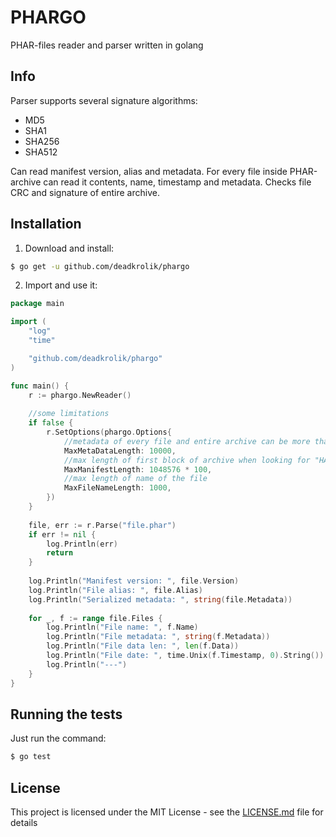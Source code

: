 # PHARGO

PHAR-files reader and parser written in golang

## Info

Parser supports several signature algorithms:
* MD5
* SHA1
* SHA256
* SHA512

Can read manifest version, alias and metadata. For every file inside PHAR-archive can read it contents, 
name, timestamp and metadata. Checks file CRC and signature of entire archive.

## Installation

1. Download and install:

```sh
$ go get -u github.com/deadkrolik/phargo
```

2. Import and use it:

```go
package main

import (
    "log"
    "time"

    "github.com/deadkrolik/phargo"
)

func main() {
    r := phargo.NewReader()
    
    //some limitations
    if false {
        r.SetOptions(phargo.Options{
            //metadata of every file and entire archive can be more than that number
            MaxMetaDataLength: 10000,
            //max length of first block of archive when looking for "HALT_COMPILER" string 
            MaxManifestLength: 1048576 * 100,
            //max length of name of the file
            MaxFileNameLength: 1000,
        })
    }
    
    file, err := r.Parse("file.phar")
    if err != nil {
        log.Println(err)
        return
    }
    
    log.Println("Manifest version: ", file.Version)
    log.Println("File alias: ", file.Alias)
    log.Println("Serialized metadata: ", string(file.Metadata))
    
    for _, f := range file.Files {
        log.Println("File name: ", f.Name)
        log.Println("File metadata: ", string(f.Metadata))
        log.Println("File data len: ", len(f.Data))
        log.Println("File date: ", time.Unix(f.Timestamp, 0).String())
        log.Println("---")
    }
}
```

## Running the tests

Just run the command:

```sh
$ go test
```

## License

This project is licensed under the MIT License - see the [LICENSE.md](LICENSE.md) file for details
